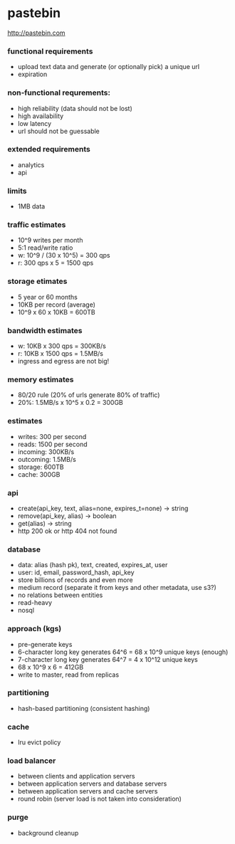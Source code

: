 # pastebin

http://pastebin.com

### functional requirements
* upload text data and generate (or optionally pick) a unique url
* expiration

### non-functional requrements:
* high reliability (data should not be lost)
* high availability
* low latency
* url should not be guessable

### extended requirements
* analytics
* api

### limits
* 1MB data

### traffic estimates
* 10^9 writes per month
* 5:1 read/write ratio
* w: 10^9 / (30 x 10^5) = 300 qps
* r: 300 qps x 5 = 1500 qps

### storage etimates
* 5 year or 60 months
* 10KB per record (average)
* 10^9 x 60 x 10KB = 600TB

### bandwidth estimates
* w: 10KB x 300 qps = 300KB/s
* r: 10KB x 1500 qps = 1.5MB/s
* ingress and egress are not big!

### memory estimates
* 80/20 rule (20% of urls generate 80% of traffic)
* 20%: 1.5MB/s x 10^5 x 0.2 = 300GB

### estimates
* writes: 300 per second
* reads: 1500 per second
* incoming: 300KB/s
* outcoming: 1.5MB/s
* storage: 600TB
* cache: 300GB

### api
* create(api_key, text, alias=none, expires_t=none) -> string
* remove(api_key, alias) -> boolean
* get(alias) -> string
* http 200 ok or http 404 not found

### database
* data: alias (hash pk), text, created, expires_at, user
* user: id, email, password_hash, api_key
* store billions of records and even more
* medium record (separate it from keys and other metadata, use s3?)
* no relations between entities
* read-heavy
* nosql

### approach (kgs)
* pre-generate keys
* 6-character long key generates 64^6 = 68 x 10^9 unique keys (enough)
* 7-character long key generates 64^7 = 4 x 10^12 unique keys
* 68 x 10^9 x 6 = 412GB
* write to master, read from replicas

### partitioning
* hash-based partitioning (consistent hashing)

### cache
* lru evict policy

### load balancer
* between clients and application servers
* between application servers and database servers
* between application servers and cache servers
* round robin (server load is not taken into consideration)

### purge
* background cleanup
